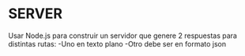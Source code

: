 # SERVER
Usar Node.js para construir un servidor que genere 2 respuestas para distintas rutas:
-Uno en texto plano
-Otro debe ser en formato json